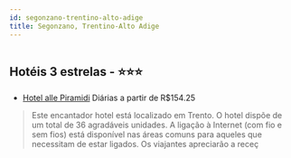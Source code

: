 ```yaml
---
id: segonzano-trentino-alto-adige
title: Segonzano, Trentino-Alto Adige
---
```


<center><img src="http://photos.hotelbeds.com/giata/27/271005/271005a_hb_a_002.jpg" alt="" /></center>


## Hotéis 3 estrelas - ⭐️⭐️⭐️

-    [Hotel alle Piramidi](https://www.hurb.com/hoteis/segonzano/hotel-alle-piramidi-JNP-JP166508?cmp=18055) Diárias a partir de R$154.25
   > Este encantador hotel está localizado em Trento. O hotel dispõe de um total de 36 agradáveis unidades. A ligação à Internet (com fio e sem fios) está disponível nas áreas comuns para aqueles que necessitam de estar ligados. Os viajantes apreciarão a receç
